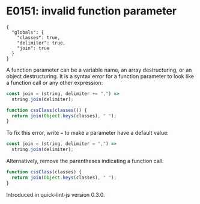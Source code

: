 # E0151: invalid function parameter

```config-for-examples
{
  "globals": {
    "classes": true,
    "delimiter": true,
    "join": true
  }
}
```

A function parameter can be a variable name, an array destructuring, or an
object destructuring. It is a syntax error for a function parameter to look like
a function call or any other expression:

```javascript
const join = (string, delimiter += ",") =>
  string.join(delimiter);

function cssClass(classes()) {
  return join(Object.keys(classes), " ");
}
```

To fix this error, write `=` to make a parameter have a default value:

```javascript
const join = (string, delimiter = ",") =>
  string.join(delimiter);
```

Alternatively, remove the parentheses indicating a function call:

```javascript
function cssClass(classes) {
  return join(Object.keys(classes), " ");
}
```

Introduced in quick-lint-js version 0.3.0.
